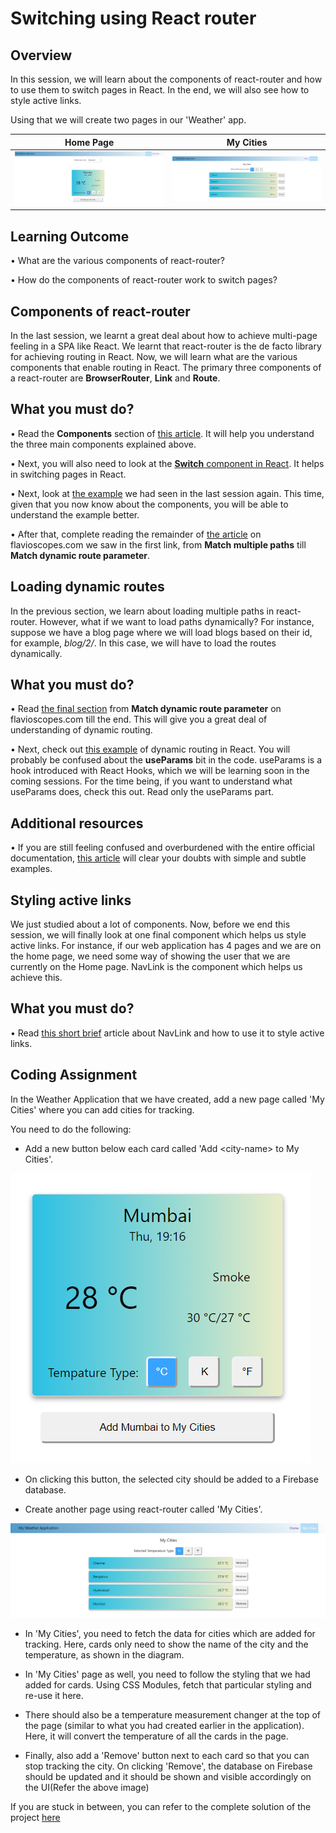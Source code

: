 ﻿# **Switching using React router**

## Overview

In this session, we will learn about the components of react-router and how to use them to switch pages in React. In the end, we will also see how to style active links.

Using that we will create two pages in our 'Weather' app.

|Home Page|My Cities|
|--|--|
|![](../images/assignment_532c.PNG)  | ![](../images/assignment_532b.PNG) |

## Learning Outcome

•	What are the various components of react-router?

•	How do the components of react-router work to switch pages?


## Components of react-router

In the last session, we learnt a great deal about how to achieve multi-page feeling in a SPA like React. We learnt that react-router is the de facto library for achieving routing in React. 
Now, we will learn what are the various components that enable routing in React.
The primary three components of a react-router are **BrowserRouter**, **Link** and **Route**.

## What you must do?

•	Read the **Components** section of [this article](https://flaviocopes.com/react-router/#components). It will help you understand the three main components explained above.

•	Next, you will also need to look at the [**Switch** component in React](https://reacttraining.com/react-router/web/api/Switch). It helps in switching pages in React.

•	Next, look at [the example](https://reacttraining.com/react-router/web/example/basic) we had seen in the last session again. This time, given that you now know about the components, you will be able to understand the example better.

•	After that, complete reading the remainder of [the article](https://flaviocopes.com/react-router/#components) on flavioscopes.com we saw in the first link, from **Match multiple paths** till **Match dynamic route parameter**.


## Loading dynamic routes

In the previous section, we learn about loading multiple paths in react-router. However, what if we want to load paths dynamically? For instance, suppose we have a blog page where we will load blogs based on their id, for example, *blog/2/*. In this case, we will have to load the routes dynamically.

## What you must do?

•	Read [the final section](https://flaviocopes.com/react-router/#components) from **Match dynamic route parameter** on flavioscopes.com till the end. This will give you a great deal of understanding of dynamic routing.

•	Next, check out [this example](https://reacttraining.com/react-router/web/example/url-params) of dynamic routing in React. You will probably be confused about the **useParams** bit in the code. useParams is a hook introduced with React Hooks, which we will be learning soon in the coming sessions. For the time being, if you want to understand what useParams does, check this out. Read only the useParams part.


## Additional resources

•	If you are still feeling confused and overburdened with the entire official documentation, [this article](https://www.freecodecamp.org/news/hitchhikers-guide-to-react-router-v4-a957c6a5aa18/) will clear your doubts with simple and subtle examples.

## Styling active links

We just studied about a lot of components. Now, before we end this session, we will finally look at one final component which helps us style active links. For instance, if our web application has 4 pages and we are on the home page, we need some way of showing the user that we are currently on the Home page. NavLink is the component which helps us achieve this.

## What you must do?

•	Read [this short brief](https://reactgo.com/reactrouter/navlink/) article about NavLink and how to use it to style active links.


## Coding Assignment

In the Weather Application that we have created, add a new page called 'My Cities' where you can add cities for tracking.

You need to do the following:

- Add a new button below each card called 'Add \<city-name> to My Cities'.

![](../images/assignment_532a.PNG)

- On clicking this button, the selected city should be added to a Firebase database.

- Create another page using react-router called 'My Cities'.

![](../images/assignment_532b.PNG)


- In 'My Cities', you need to fetch the data for cities which are added for tracking. Here, cards only need to show the name of the city and the temperature, as shown in the diagram.

- In 'My Cities' page as well, you need to follow the styling that we had added for cards. Using CSS Modules, fetch that particular styling and re-use it here.

- There should also be a temperature measurement changer at the top of the page (similar to what you had created earlier in the application). Here, it will convert the temperature of all the cards in the page.

- Finally, also add a 'Remove' button next to each card so that you can stop tracking the city. On clicking 'Remove', the database on Firebase should be updated and it should be shown and visible accordingly on the UI(Refer the above image)

If you are stuck in between, you can refer to the complete solution of the project [here](https://drive.google.com/file/d/1BiFcjVIviF3ZGB25ax00dAbd7PBjwpvb/view?usp=sharing)

